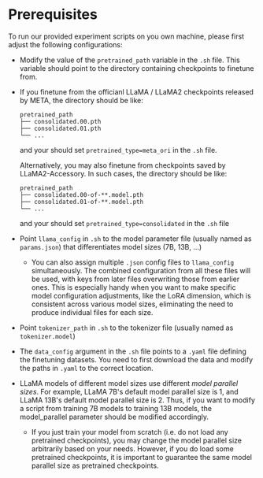 # Prerequisites

To run our provided experiment scripts on you own machine, please first adjust the following configurations:

+ Modify the value of the `pretrained_path` variable in the `.sh` file. This variable should point to the directory containing checkpoints to finetune from.

 + If you finetune from the officianl LLaMA / LLaMA2 checkpoints released by META, the directory should be like:
   ```
   pretrained_path
   ├── consolidated.00.pth
   ├── consolidated.01.pth
   └── ...
   ```

   and your should set `pretrained_type=meta_ori` in the `.sh` file. 
   
   Alternatively, you may also finetune from checkpoints saved by LLaMA2-Accessory. In such cases, the directory should be like:
   
   ```
   pretrained_path
   ├── consolidated.00-of-**.model.pth
   ├── consolidated.01-of-**.model.pth
   └── ...
   ```

   and your should set `pretrained_type=consolidated` in the `.sh` file

+ Point `llama_config` in `.sh` to the model parameter file (usually named as `params.json`) that differentiates model sizes (7B, 13B, ...)

  + You can also assign multiple `.json` config files to `llama_config` simultaneously.  The combined configuration from all these files will be used, with keys from later files overwriting those from earlier ones. This is especially handy when you want to make specific model configuration adjustments, like the LoRA dimension, which is consistent across various model sizes, eliminating the need to produce individual files for each size.

+ Point `tokenizer_path` in `.sh` to the tokenizer file (usually named as `tokenizer.model`)
+ The `data_config` argument in the `.sh` file points to a `.yaml` file defining the finetuning datasets. You need to first download the data and modify the paths in `.yaml` to the correct location. 
+ LLaMA models of different model sizes use different *model parallel sizes*. For example, LLaMA 7B's default model parallel size is 1, and LLaMA 13B's default model parallel size is 2. Thus, if you want to modify a script from training 7B models to training 13B models, the model_parallel parameter should be modified accordingly.

  + If you just train your model from scratch (i.e. do not load any pretrained checkpoints), you may change the model parallel size arbitrarily based on your needs. However, if you do load some pretrained checkpoints, it is important to guarantee the same model parallel size as pretrained checkpoints. 

